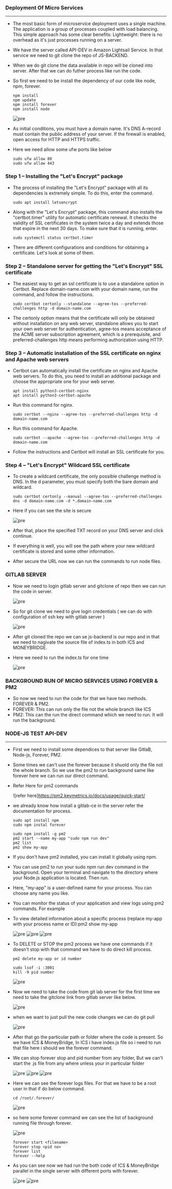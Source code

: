 ### Deployment Of Micro Services
-------------------------------------------
* The most basic form of microservice deployment uses a single machine. The application is a group of processes coupled with load balancing. ​This simple approach has some clear benefits: Lightweight: there is no overhead as it's just processes running on a server.
* We have the server called API-DEV in Amazon Lightsail Service. In that service we need to git clone the repo of JS-BACKEND.
* When we do git clone the data available in repo will be cloned into server. After that we can do futher process like run the code.
* So first we need to be install the dependency of our code like node, npm, forever.
  
  ```
  npm install 
  npm update
  npm install forever
  npm install node
  ``` 

  ![pre](images/ms4.png)
  
* As initial conditions, you must have a domain name. It's DNS A-record must contain the public address of your server. If the firewall is enabled, open access for HTTP and HTTPS traffic.
* Here we need allow some ufw ports like below 
  
  ```
  sudo ufw allow 80
  sudo ufw allow 443
  ```

### Step 1 – Installing the "Let's Encrypt" package

* The process of installing the "Let's Encrypt" package with all its dependencies is extremely simple. To do this, enter the command.

  ```
  sudo apt install letsencrypt

  ```
 
* Along with the "Let's Encrypt" package, this command also installs the "certbot.timer" utility for automatic certificate renewal. It checks the validity of SSL certificates in the system twice a day and extends those that expire in the next 30 days. To make sure that it is running, enter.
  ```
  sudo systemctl status certbot.timer
  ```
* There are different configurations and conditions for obtaining a certificate. Let's look at some of them.
  
### Step 2 – Standalone server for getting the "Let's Encrypt" SSL certificate

* The easiest way to get an ssl certificate is to use a standalone option in Certbot. Replace domain-name.com with your domain name, run the command, and follow the instructions.

  ```
  sudo certbot certonly --standalone --agree-tos --preferred-challenges http -d domain-name.com

  ```
* The certonly option means that the certificate will only be obtained without installation on any web server, standalone allows you to start your own web server for authentication, agree-tos means acceptance of the ACME server subscription agreement, which is a prerequisite, and preferred-challenges http means performing authorization using HTTP.

### Step 3 – Automatic installation of the SSL certificate on nginx and Apache web servers

* Certbot can automatically install the certificate on nginx and Apache web servers. To do this, you need to install an additional package and choose the appropriate one for your web server.

  ```
  apt install python3-certbot-nginx
  apt install python3-certbot-apache
  ```
* Run this command for nginx. 
  
  ```
  sudo certbot --nginx --agree-tos --preferred-challenges http -d domain-name.com

  ```

* Run this command for Apache.
  
  ```
  sudo certbot --apache --agree-tos --preferred-challenges http -d domain-name.com

  ```

* Follow the instructions and Certbot will install an SSL certificate for you.

### Step 4 – "Let's Encrypt" Wildcard SSL certificate

* To create a wildcard certificate, the only possible challenge method is DNS. In the d parameter, you must specify both the bare domain and wildcard.

  ```
  sudo certbot certonly --manual --agree-tos --preferred-challenges dns -d domain-name.com -d *.domain-name.com

  ```
* Here if you can see the site is secure
  
  ![pre](images/ms5.png)

* After that, place the specified TXT record on your DNS server and click continue.

* If everything is well, you will see the path where your new wildcard certificate is stored and some other information.

* After secure the URL now we can run the commands to run node files.

### GITLAB SERVER 

* Now we need to login gitlab server and gitclone of repo then we can run the code in server.
  
  ![pre](images/ms1.png)

* So for git clone we need to give login credentials ( we can do with configuration of ssh key with gitlab server )
  
  ![pre](images/ms2.png)
  
* After git cloned the repo we can se js-backend is our repo and in that we need to nagivate the source file of index.ts in both ICS and MONEYBRIDGE. 
* Here we need to run the index.ts for one time   

  ![pre](images/ms3.png)


### BACKGROUND RUN OF MICRO SERVICES USING FOREVER & PM2

* So now we need to run the code for that we have two methods. FOREVER & PM2.
* FOREVER: This can run only the file not the whole branch like ICS 
* PM2: This can the run the direct command which we need to run. It will run the background.

### NODE-JS TEST API-DEV
----------------------------------

* First we need to install some dependices to that server like GitlaB, Node-js, Forever, PM2.
*  Some times we can't use the forever because it shuold only the file not the whole branch. So we use the pm2 to run background same like forever here we can run our direct command.
* Refer Here for pm2 commands 
   
   ![refer here]https://pm2.keymetrics.io/docs/usage/quick-start/

* we already know how install a gitlab-ce in the server refer the documentation for process.
  ``` 
  sudo apt install npm
  sudo npm instal forever
  ```
  ```
  sudo npm install -g pm2
  pm2 start --name my-app "sudo npm run dev"
  pm2 list
  pm2 show my-app
  ```
* If you don't have pm2 installed, you can install it globally using npm.
* You can use pm2 to run your sudo npm run dev command in the background. Open your terminal and navigate to the directory where your Node.js application is located. Then run.
* Here, "my-app" is a user-defined name for your process. You can choose any name you like.
* You can monitor the status of your application and view logs using pm2 commands. For example
* To view detailed information about a specific process (replace my-app with your process name or ID):pm2 show my-app
  
  ![pre](Images/f14.png)
  ![pre](Images/f10.png)
  ![pre](Images/F11.png)

* To DELETE or STOP the pm2 process we have one commands if it doesn't stop with that command we have to do direct kill process.

  ```
  pm2 delete my-app or id number

  ``` 
  ```
  sudo lsof -i :3001
  kill -9 pid number 
  ```
  ![pre](Images/f13.png)

* Now we need to take the code from git lab server for the first time we need to take the gitclone link from gitlab server like below.
  
  ![pre](Images/f7.png)

* when we want to just pull the new code changes we can do git pull

  ![pre](Images/f1.png)

* After that go the particular path or folder where the code is present. So we have ICS & MoneyBridge, In ICS i have index.js  file so i need to run that file here i should we the forever command.
* We can stop forever stop and pid number from any folder, But we can't start the .js file from any where unless your in particular folder

  ![pre](Images/f3.png)
  ![pre](Images/f6.png)
  ![pre](Images/f5.png)

* Here we can see the forever logs files. For that we have to be a root user in that if do below command.

  ```
  cd /root/.forever/
  ```
  ![pre](Images/f4.png) 

* so here some forever command we can see the list of background running file through forever.
  
  ![pre](Images/f2.png)

  ```
  forever start <filename>
  forever stop <pid no>
  forever list
  forever --help
  ```
* As you can see now we had run the both code of ICS & MoneyBridge parallel in the single server with different ports with forever.
 
  ![pre](Images/f8.png)
  ![pre](Images/f9.png)



  
